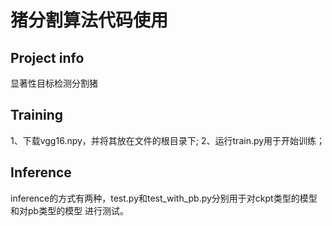 
# 猪分割算法代码使用

## Project info
显著性目标检测分割猪

## Training
1、下载vgg16.npy，并将其放在文件的根目录下;
2、运行train.py用于开始训练；

## Inference
inference的方式有两种，test.py和test_with_pb.py分别用于对ckpt类型的模型和对pb类型的模型  进行测试。


